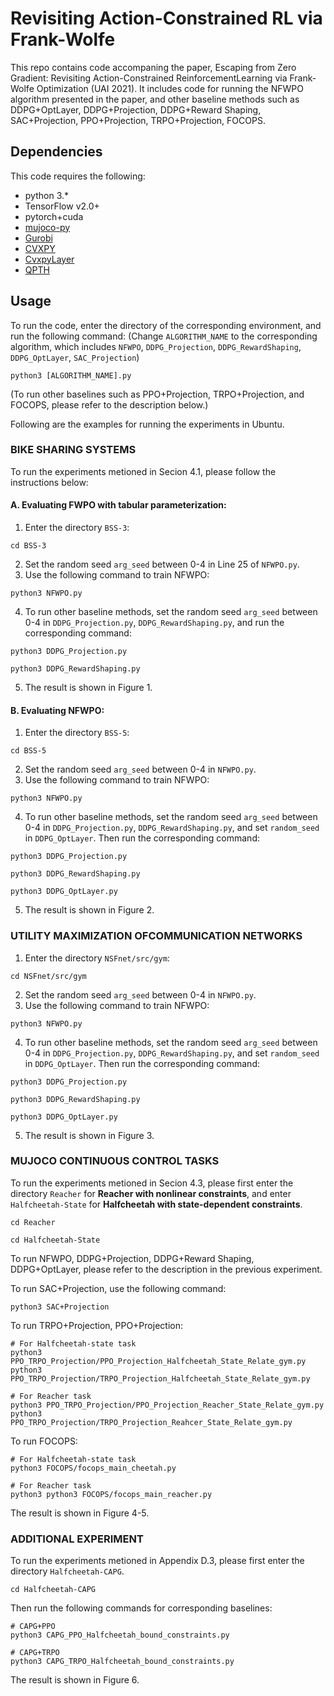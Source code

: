# Revisiting Action-Constrained RL via Frank-Wolfe
This repo contains code accompaning the paper, Escaping from Zero Gradient: Revisiting Action-Constrained ReinforcementLearning via Frank-Wolfe Optimization (UAI 2021). It includes code for running the NFWPO algorithm presented in the paper, and other baseline methods such as DDPG+OptLayer, DDPG+Projection, DDPG+Reward Shaping, SAC+Projection, PPO+Projection, TRPO+Projection, FOCOPS.

## Dependencies
This code requires the following:

- python 3.\*
- TensorFlow v2.0+
- pytorch+cuda
- [mujoco-py](https://github.com/openai/mujoco-py)
- [Gurobi](https://www.gurobi.com/)
- [CVXPY](https://www.cvxpy.org/)
- [CvxpyLayer](https://locuslab.github.io/2019-10-28-cvxpylayers/)
- [QPTH](https://github.com/locuslab/qpth)

## Usage
To run the code, enter the directory of the corresponding environment, and run the following command:
(Change `ALGORITHM_NAME` to the corresponding algorithm, which includes `NFWPO`, `DDPG_Projection`, `DDPG_RewardShaping`, `DDPG_OptLayer`, `SAC_Projection`)

```=bash
python3 [ALGORITHM_NAME].py
```
(To run other baselines such as PPO+Projection, TRPO+Projection, and FOCOPS, please refer to the description below.)

Following are the examples for running the experiments in Ubuntu.

### BIKE SHARING SYSTEMS
To run the experiments metioned in Secion 4.1, please follow the instructions below:
#### A. Evaluating  FWPO  with  tabular  parameterization:
1. Enter the directory `BSS-3`:
```
cd BSS-3
```
2. Set the random seed `arg_seed` between 0-4 in Line 25 of `NFWPO.py`.
3. Use the following command to train NFWPO:
```
python3 NFWPO.py
```
4. To run other baseline methods, set the random seed `arg_seed` between 0-4 in `DDPG_Projection.py`, `DDPG_RewardShaping.py`, and run the corresponding command:
```
python3 DDPG_Projection.py
```
```
python3 DDPG_RewardShaping.py
```
5. The result is shown in Figure 1.

#### B. Evaluating  NFWPO:
1. Enter the directory `BSS-5`:
```
cd BSS-5
```
2. Set the random seed `arg_seed` between 0-4 in `NFWPO.py`.
3. Use the following command to train NFWPO:
```
python3 NFWPO.py
```
4. To run other baseline methods, set the random seed `arg_seed` between 0-4 in `DDPG_Projection.py`, `DDPG_RewardShaping.py`, and set `random_seed` in `DDPG_OptLayer`. Then run the corresponding command:
```
python3 DDPG_Projection.py
```
```
python3 DDPG_RewardShaping.py
```
```
python3 DDPG_OptLayer.py
```
5. The result is shown in Figure 2.

###   UTILITY MAXIMIZATION OFCOMMUNICATION NETWORKS
1. Enter the directory `NSFnet/src/gym`:
```
cd NSFnet/src/gym
```
2. Set the random seed `arg_seed` between 0-4 in `NFWPO.py`.
3. Use the following command to train NFWPO:
```
python3 NFWPO.py
```
4. To run other baseline methods, set the random seed `arg_seed` between 0-4 in `DDPG_Projection.py`, `DDPG_RewardShaping.py`, and set `random_seed` in `DDPG_OptLayer`. Then run the corresponding command:
```
python3 DDPG_Projection.py
```
```
python3 DDPG_RewardShaping.py
```
```
python3 DDPG_OptLayer.py
```
5. The result is shown in Figure 3.

###    MUJOCO CONTINUOUS CONTROL TASKS
To run the experiments metioned in Secion 4.3, please first enter the directory `Reacher` for **Reacher with nonlinear constraints**, and enter `Halfcheetah-State` for **Halfcheetah  with  state-dependent  constraints**.
```
cd Reacher
```
```
cd Halfcheetah-State
```
<!-- Then the remaining steps are same as the previous experiment. -->
To run NFWPO, DDPG+Projection, DDPG+Reward Shaping, DDPG+OptLayer, please refer to the description in the previous experiment.

To run SAC+Projection, use the following command:
```
python3 SAC+Projection
```

To run TRPO+Projection, PPO+Projection:
```
# For Halfcheetah-state task
python3 PPO_TRPO_Projection/PPO_Projection_Halfcheetah_State_Relate_gym.py 
python3 PPO_TRPO_Projection/TRPO_Projection_Halfcheetah_State_Relate_gym.py

# For Reacher task
python3 PPO_TRPO_Projection/PPO_Projection_Reacher_State_Relate_gym.py 
python3 PPO_TRPO_Projection/TRPO_Projection_Reahcer_State_Relate_gym.py
```

To run FOCOPS:
```
# For Halfcheetah-state task
python3 FOCOPS/focops_main_cheetah.py

# For Reacher task
python3 python3 FOCOPS/focops_main_reacher.py
```
The result is shown in Figure 4-5.

###  ADDITIONAL EXPERIMENT
To run the experiments metioned in Appendix D.3, please first enter the directory `Halfcheetah-CAPG`.
```
cd Halfcheetah-CAPG
```
Then run the following commands for corresponding baselines:
```
# CAPG+PPO
python3 CAPG_PPO_Halfcheetah_bound_constraints.py

# CAPG+TRPO
python3 CAPG_TRPO_Halfcheetah_bound_constraints.py
```
The result is shown in Figure 6.